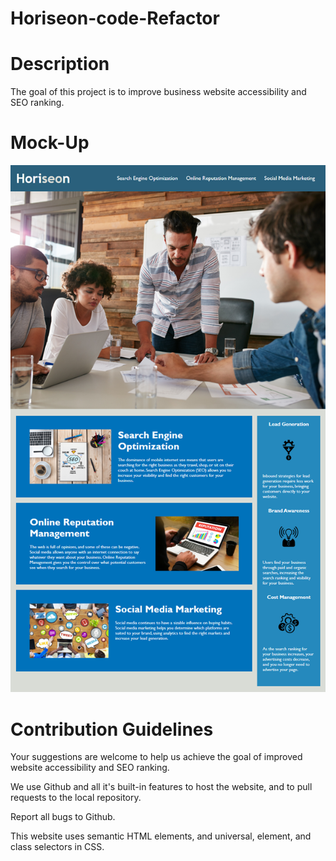 # Horiseon-code-Refactor

# Description
The goal of this project is to improve business website accessibility and SEO ranking.

# Mock-Up
<img src="./assets/images/01-html-css-git-mockup.png">

# Contribution Guidelines
Your suggestions are welcome to help us achieve the goal of improved website accessibility and SEO ranking. 

We use Github and all it's built-in features to host the website, and to pull requests to the local repository.

Report all bugs to Github.

This website uses semantic HTML elements, and universal, element, and class selectors in CSS.
